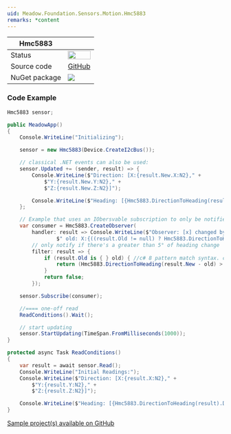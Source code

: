 ```yaml
---
uid: Meadow.Foundation.Sensors.Motion.Hmc5883
remarks: *content
---
```


| Hmc5883 | |
|--------|--------|
| Status | <img src="https://img.shields.io/badge/InProgress-yellow" style="width: auto; height: -webkit-fill-available;" /> |
| Source code | [GitHub](https://github.com/WildernessLabs/Meadow.Foundation/tree/master/Source/Meadow.Foundation.Peripherals/Sensors.Motion.Hmc5883) |
| NuGet package | <a href="https://www.nuget.org/packages/Meadow.Foundation.Sensors.Motion.Hmc5883/" target="_blank"><img src="https://img.shields.io/nuget/v/Meadow.Foundation.Sensors.Motion.Hmc5883.svg?label=Meadow.Foundation.Sensors.Motion.Hmc5883" /></a> |

### Code Example

```csharp
Hmc5883 sensor;

public MeadowApp()
{
    Console.WriteLine("Initializing");

    sensor = new Hmc5883(Device.CreateI2cBus());

    // classical .NET events can also be used:
    sensor.Updated += (sender, result) => {
        Console.WriteLine($"Direction: [X:{result.New.X:N2}," +
            $"Y:{result.New.Y:N2}," +
            $"Z:{result.New.Z:N2}]");

        Console.WriteLine($"Heading: [{Hmc5883.DirectionToHeading(result.New).DecimalDegrees:N2}] degrees");
    };

    // Example that uses an IObersvable subscription to only be notified when the filter is satisfied
    var consumer = Hmc5883.CreateObserver(
        handler: result => Console.WriteLine($"Observer: [x] changed by threshold; new [x]: X:{Hmc5883.DirectionToHeading(result.New):N2}," +
                $" old: X:{((result.Old != null) ? Hmc5883.DirectionToHeading(result.Old.Value) : "n/a"):N2} degrees"),
        // only notify if there's a greater than 5° of heading change
        filter: result => {
            if (result.Old is { } old) { //c# 8 pattern match syntax. checks for !null and assigns var.
                return (Hmc5883.DirectionToHeading(result.New - old) > new Azimuth(5));
            }
            return false;
        });

    sensor.Subscribe(consumer);

    //==== one-off read
    ReadConditions().Wait();

    // start updating
    sensor.StartUpdating(TimeSpan.FromMilliseconds(1000));
}

protected async Task ReadConditions()
{
    var result = await sensor.Read();
    Console.WriteLine("Initial Readings:");
    Console.WriteLine($"Direction: [X:{result.X:N2}," +
        $"Y:{result.Y:N2}," +
        $"Z:{result.Z:N2}]");

    Console.WriteLine($"Heading: [{Hmc5883.DirectionToHeading(result).DecimalDegrees:N2}] degrees");
}

```

[Sample project(s) available on GitHub](https://github.com/WildernessLabs/Meadow.Foundation/tree/master/Source/Meadow.Foundation.Peripherals/Sensors.Motion.Hmc5883/Samples/Sensors.Motion.Hmc5883_Sample)

